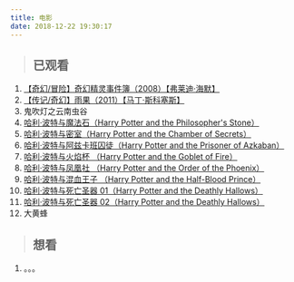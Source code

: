 ```yaml
---
title: 电影
date: 2018-12-22 19:30:17
---
```


> ## 已观看
>

1. [【奇幻/冒险】奇幻精灵事件簿（2008）【弗莱迪·海默】](https://www.bilibili.com/bangumi/play/ep258590/ )
2. [【传记/奇幻】雨果（2011）【马丁·斯科塞斯】](https://www.bilibili.com/bangumi/play/ep257255/)
3. 鬼吹灯之云南虫谷
4. [哈利·波特与魔法石（Harry Potter and the Philosopher's Stone）](https://sudavideo.site/#/videoDetail/0/3924)
5. [哈利·波特与密室（Harry Potter and the Chamber of Secrets）](https://sudavideo.site/#/videoDetail/0/3925)
6. [哈利·波特与阿兹卡班囚徒（Harry Potter and the Prisoner of Azkaban）](https://sudavideo.site/#/videoDetail/0/3926)
7. [哈利·波特与火焰杯 （Harry Potter and the Goblet of Fire）](https://sudavideo.site/#/videoDetail/0/3927)
8. [哈利·波特与凤凰社 （Harry Potter and the Order of the Phoenix）](https://sudavideo.site/#/videoDetail/0/3928)
9. [哈利·波特与混血王子 （Harry Potter and the Half-Blood Prince）](https://sudavideo.site/#/videoDetail/0/3929)
10. [哈利·波特与死亡圣器 01（Harry Potter and the Deathly Hallows）](https://sudavideo.site/#/videoDetail/0/3931)
11. [哈利·波特与死亡圣器 02（Harry Potter and the Deathly Hallows）](https://sudavideo.site/#/videoDetail/0/3932)
12. 大黄蜂




> ## 想看
>

1. 。。。


